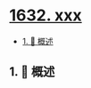 # [1632. xxx](https://github.com/Tdahuyou/TNotes.leetcode/tree/main/notes/1632.%20xxx)

<!-- region:toc -->

- [1. 📝 概述](#1--概述)

<!-- endregion:toc -->

## 1. 📝 概述
